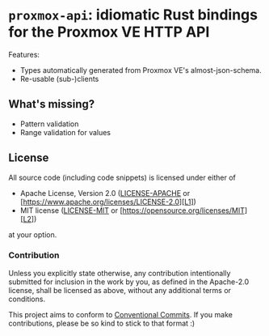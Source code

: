 # `proxmox-api`: idiomatic Rust bindings for the Proxmox VE HTTP API

Features:

* Types automatically generated from Proxmox VE's almost-json-schema.
* Re-usable (sub-)clients


## What's missing?

* Pattern validation
* Range validation for values

## License

All source code (including code snippets) is licensed under either of

- Apache License, Version 2.0 ([LICENSE-APACHE](LICENSE-APACHE) or
  [https://www.apache.org/licenses/LICENSE-2.0][L1])
- MIT license ([LICENSE-MIT](LICENSE-MIT) or
  [https://opensource.org/licenses/MIT][L2])

[L1]: https://www.apache.org/licenses/LICENSE-2.0
[L2]: https://opensource.org/licenses/MIT

at your option.

### Contribution

Unless you explicitly state otherwise, any contribution intentionally submitted
for inclusion in the work by you, as defined in the Apache-2.0 license, shall be
licensed as above, without any additional terms or conditions.

This project aims to conform to [Conventional Commits]. If you make contributions,
please be so kind to stick to that format :)

[Conventional Commits]: https://www.conventionalcommits.org/en/v1.0.0/#summary